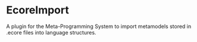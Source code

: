 # EcoreImport
A plugin for the Meta-Programming System to import metamodels stored in .ecore files into language structures.
